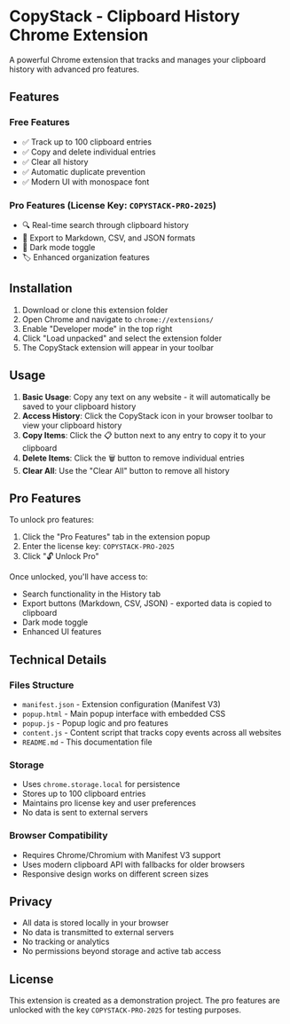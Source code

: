 # CopyStack - Clipboard History Chrome Extension

A powerful Chrome extension that tracks and manages your clipboard history with advanced pro features.

## Features

### Free Features
- ✅ Track up to 100 clipboard entries
- ✅ Copy and delete individual entries
- ✅ Clear all history
- ✅ Automatic duplicate prevention
- ✅ Modern UI with monospace font

### Pro Features (License Key: `COPYSTACK-PRO-2025`)
- 🔍 Real-time search through clipboard history
- 📁 Export to Markdown, CSV, and JSON formats
- 🌙 Dark mode toggle
- 🏷️ Enhanced organization features

## Installation

1. Download or clone this extension folder
2. Open Chrome and navigate to `chrome://extensions/`
3. Enable "Developer mode" in the top right
4. Click "Load unpacked" and select the extension folder
5. The CopyStack extension will appear in your toolbar

## Usage

1. **Basic Usage**: Copy any text on any website - it will automatically be saved to your clipboard history
2. **Access History**: Click the CopyStack icon in your browser toolbar to view your clipboard history
3. **Copy Items**: Click the 📋 button next to any entry to copy it to your clipboard
4. **Delete Items**: Click the 🗑️ button to remove individual entries
5. **Clear All**: Use the "Clear All" button to remove all history

## Pro Features

To unlock pro features:

1. Click the "Pro Features" tab in the extension popup
2. Enter the license key: `COPYSTACK-PRO-2025`
3. Click "🔓 Unlock Pro"

Once unlocked, you'll have access to:
- Search functionality in the History tab
- Export buttons (Markdown, CSV, JSON) - exported data is copied to clipboard
- Dark mode toggle
- Enhanced UI features

## Technical Details

### Files Structure
- `manifest.json` - Extension configuration (Manifest V3)
- `popup.html` - Main popup interface with embedded CSS
- `popup.js` - Popup logic and pro features
- `content.js` - Content script that tracks copy events across all websites
- `README.md` - This documentation file

### Storage
- Uses `chrome.storage.local` for persistence
- Stores up to 100 clipboard entries
- Maintains pro license key and user preferences
- No data is sent to external servers

### Browser Compatibility
- Requires Chrome/Chromium with Manifest V3 support
- Uses modern clipboard API with fallbacks for older browsers
- Responsive design works on different screen sizes

## Privacy

- All data is stored locally in your browser
- No data is transmitted to external servers
- No tracking or analytics
- No permissions beyond storage and active tab access

## License

This extension is created as a demonstration project. The pro features are unlocked with the key `COPYSTACK-PRO-2025` for testing purposes.